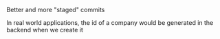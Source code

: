 Better and more "staged" commits

In real world applications, the id of a company would be generated in the backend when we create it

